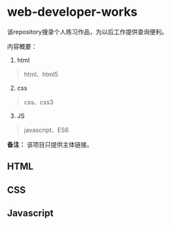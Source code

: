 # web-developer-works
该repository搜录个人练习作品，为以后工作提供查询便利。

内容概要：
1. html
> html、html5

2. css
> css、css3

3. JS
> javascript、ES6

**备注：** 该项目只提供主体链接。

## HTML
## CSS
## Javascript
